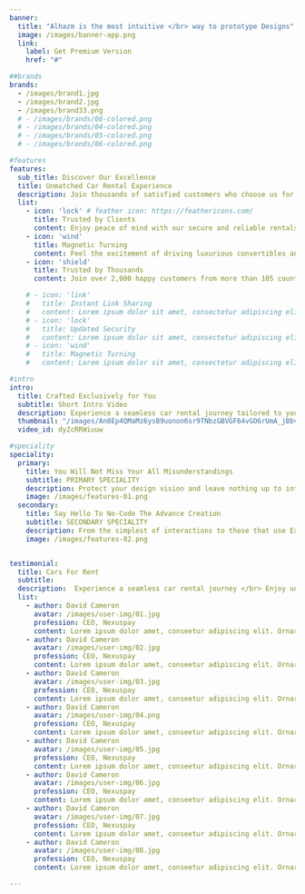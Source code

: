 ```yaml
---
banner:
  title: "Alhazm is the most intuitive </br> way to prototype Designs"
  image: /images/banner-app.png
  link:
    label: Get Premium Version
    href: "#"

##brands
brands:
  - /images/brand1.jpg
  - /images/brand2.jpg
  - /images/brand33.png
  # - /images/brands/06-colored.png
  # - /images/brands/04-colored.png
  # - /images/brands/05-colored.png
  # - /images/brands/06-colored.png

#features
features:
  sub_title: Discover Our Excellence
  title: Unmatched Car Rental Experience
  description: Join thousands of satisfied customers who choose us for our exceptional service and quality vehicles.
  list:
    - icon: 'lock' # feather icon: https://feathericons.com/
      title: Trusted by Clients
      content: Enjoy peace of mind with our secure and reliable rentals, and no hidden fees
    - icon: 'wind'
      title: Magnetic Turning
      content: Feel the excitement of driving luxurious convertibles and premium SUVs
    - icon: 'shield'
      title: Trusted by Thousands
      content: Join over 2,000 happy customers from more than 105 countries who trust our services

    # - icon: 'link'
    #   title: Instant Link Sharing
    #   content: Lorem ipsum dolor sit amet, consectetur adipiscing elit. Neque enim id diam ornare volutpat in sagitis, aliquet. Arcu cursus
    # - icon: 'lock'
    #   title: Updated Security
    #   content: Lorem ipsum dolor sit amet, consectetur adipiscing elit. Neque enim id diam ornare volutpat in sagitis, aliquet. Arcu cursus
    # - icon: 'wind'
    #   title: Magnetic Turning
    #   content: Lorem ipsum dolor sit amet, consectetur adipiscing elit. Neque enim id diam ornare volutpat in sagitis, aliquet. Arcu cursus

#intro
intro:
  title: Crafted Exclusively for You
  subtitle: Short Intro Video
  description: Experience a seamless car rental journey tailored to your needs. Enjoy unparalleled service and quality vehicles every step of the way.
  thumbnail: "/images/An8Ep4QMaMz6ysB9uonon6sr9TNbzGBVGF64vGO6rUmA_jBbvjm6We88yqofHFjDyxR5sPyxphyqa4ARFsmgrQoh.mp4"
  video_id: dyZcRRWiuuw

#speciality
speciality:
  primary:
    title: You Will Not Miss Your All Misunderstandings
    subtitle: PRIMARY SPECIALITY
    description: Protect your design vision and leave nothing up to interpretation with interaction recipes. Quickly share and access all your team members interactions by using libraries, ensuring consistency throughout the.
    image: /images/features-01.png
  secondary:
    title: Say Hello To No-Code The Advance Creation
    subtitle: SECONDARY SPECIALITY
    description: From the simplest of interactions to those that use Excel-gradeing formulas, ProtoPie can handle them all. Make mind-blowing of New interactions everyday without ever having to write any new code.
    image: /images/features-02.png


testimonial:
  title: Cars For Rent
  subtitle: 
  description:  Experience a seamless car rental journey </br> Enjoy unparalleled service and quality vehicles every step of the way.
  list:
    - author: David Cameron
      avatar: /images/user-img/01.jpg
      profession: CEO, Nexuspay
      content: Lorem ipsum dolor amet, conseetur adipiscing elit. Ornare quam porta arcu congue felis volutpat. Vitae lectudbfs pellentesque vitae dolor
    - author: David Cameron
      avatar: /images/user-img/02.jpg
      profession: CEO, Nexuspay
      content: Lorem ipsum dolor amet, conseetur adipiscing elit. Ornare quam porta arcu congue felis volutpat. Vitae lectudbfs pellentesque vitae dolor
    - author: David Cameron
      avatar: /images/user-img/03.jpg
      profession: CEO, Nexuspay
      content: Lorem ipsum dolor amet, conseetur adipiscing elit. Ornare quam porta arcu congue felis volutpat. Vitae lectudbfs pellentesque vitae dolor
    - author: David Cameron
      avatar: /images/user-img/04.png
      profession: CEO, Nexuspay
      content: Lorem ipsum dolor amet, conseetur adipiscing elit. Ornare quam porta arcu congue felis volutpat. Vitae lectudbfs pellentesque vitae dolor
    - author: David Cameron
      avatar: /images/user-img/05.jpg
      profession: CEO, Nexuspay
      content: Lorem ipsum dolor amet, conseetur adipiscing elit. Ornare quam porta arcu congue felis volutpat. Vitae lectudbfs pellentesque vitae dolor
    - author: David Cameron
      avatar: /images/user-img/06.jpg
      profession: CEO, Nexuspay
      content: Lorem ipsum dolor amet, conseetur adipiscing elit. Ornare quam porta arcu congue felis volutpat. Vitae lectudbfs pellentesque vitae dolor
    - author: David Cameron
      avatar: /images/user-img/07.jpg
      profession: CEO, Nexuspay
      content: Lorem ipsum dolor amet, conseetur adipiscing elit. Ornare quam porta arcu congue felis volutpat. Vitae lectudbfs pellentesque vitae dolor
    - author: David Cameron
      avatar: /images/user-img/08.jpg
      profession: CEO, Nexuspay
      content: Lorem ipsum dolor amet, conseetur adipiscing elit. Ornare quam porta arcu congue felis volutpat. Vitae lectudbfs pellentesque vitae dolor

---
```

